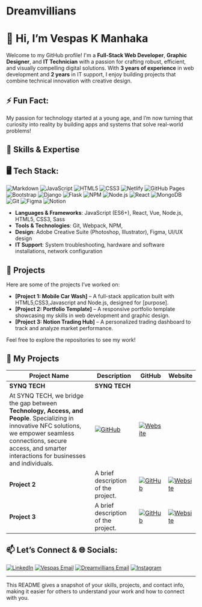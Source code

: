 # Dreamvillians

# 👋 Hi, I’m Vespas K Manhaka

Welcome to my GitHub profile! I'm a **Full-Stack Web Developer**, **Graphic Designer**, and **IT Technician** with a passion for crafting robust, efficient, and visually compelling digital solutions. With **3 years of experience** in web development and **2 years** in IT support, I enjoy building projects that combine technical innovation with creative design.

## ⚡ Fun Fact:
My passion for technology started at a young age, and I’m now turning that curiosity into reality by building apps and systems that solve real-world problems!

## 🌟 Skills & Expertise
## 🖥️ Tech Stack:
![Markdown](https://img.shields.io/badge/Markdown-000000?style=for-the-badge&logo=markdown&logoColor=white)
![JavaScript](https://img.shields.io/badge/JavaScript-F7DF1E?style=for-the-badge&logo=javascript&logoColor=black)
![HTML5](https://img.shields.io/badge/HTML5-E34F26?style=for-the-badge&logo=html5&logoColor=white)
![CSS3](https://img.shields.io/badge/CSS3-1572B6?style=for-the-badge&logo=css3&logoColor=white)
![Netlify](https://img.shields.io/badge/Netlify-00C7B7?style=for-the-badge&logo=netlify&logoColor=white)
![GitHub Pages](https://img.shields.io/badge/GitHub%20Pages-222222?style=for-the-badge&logo=github&logoColor=white)
![Bootstrap](https://img.shields.io/badge/Bootstrap-563D7C?style=for-the-badge&logo=bootstrap&logoColor=white)
![Django](https://img.shields.io/badge/Django-092E20?style=for-the-badge&logo=django&logoColor=white)
![Flask](https://img.shields.io/badge/Flask-000000?style=for-the-badge&logo=flask&logoColor=white)
![NPM](https://img.shields.io/badge/NPM-CB3837?style=for-the-badge&logo=npm&logoColor=white)
![Node.js](https://img.shields.io/badge/Node.js-339933?style=for-the-badge&logo=nodedotjs&logoColor=white)
![React](https://img.shields.io/badge/React-61DAFB?style=for-the-badge&logo=react&logoColor=black)
![MongoDB](https://img.shields.io/badge/MongoDB-47A248?style=for-the-badge&logo=mongodb&logoColor=white)
![Git](https://img.shields.io/badge/Git-F05032?style=for-the-badge&logo=git&logoColor=white)
![Figma](https://img.shields.io/badge/Figma-F24E1E?style=for-the-badge&logo=figma&logoColor=white)
![Notion](https://img.shields.io/badge/Notion-000000?style=for-the-badge&logo=notion&logoColor=white)

- **Languages & Frameworks**: JavaScript (ES6+), React, Vue, Node.js, HTML5, CSS3, Sass
- **Tools & Technologies**: Git, Webpack, NPM,
- **Design**: Adobe Creative Suite (Photoshop, Illustrator), Figma, UI/UX design
- **IT Support**: System troubleshooting, hardware and software installations, network configuration

## 🚀 Projects

Here are some of the projects I’ve worked on:

- **[Project 1: Mobile Car Wash]** – A full-stack application built with HTML5,CSS3,Javascript and Node.js, designed for [purpose].
- **[Project 2: Portfolio Template]** – A responsive portfolio template showcasing my skills in web development and graphic design.
- **[Project 3: Notion Trading Hub]** – A personalized trading dashboard to track and analyze market performance.

Feel free to explore the repositories to see my work!

## 🚀 My Projects  

| **Project Name** | **Description**                       | **GitHub**                                   | **Website**                               |
|-------------------|---------------------------------------|---------------------------------------------|-------------------------------------------|
| **SYNQ TECH**     | **SYNQ TECH**  
At SYNQ TECH, we bridge the gap between **Technology, Access, and People**. Specializing in innovative NFC solutions, we empower seamless connections, secure access, and smarter interactions for businesses and individuals.  | [![GitHub](https://img.shields.io/badge/-GitHub-black?logo=github&style=flat-square)](https://github.com/yourusername/project1) | [![Website](https://img.shields.io/badge/-Live%20Site-blue?logo=internet-explorer&style=flat-square)](https://project1-live-site.com) |
| **Project 2**     | A brief description of the project.  | [![GitHub](https://img.shields.io/badge/-GitHub-black?logo=github&style=flat-square)](https://github.com/yourusername/project2) | [![Website](https://img.shields.io/badge/-Live%20Site-blue?logo=internet-explorer&style=flat-square)](https://project2-live-site.com) |
| **Project 3**     | A brief description of the project.  | [![GitHub](https://img.shields.io/badge/-GitHub-black?logo=github&style=flat-square)](https://github.com/yourusername/project3) | [![Website](https://img.shields.io/badge/-Live%20Site-blue?logo=internet-explorer&style=flat-square)](https://project3-live-site.com) |



## 📫 Let’s Connect &  🌐 Socials:

[![LinkedIn](https://img.shields.io/badge/LinkedIn-0077B5?style=for-the-badge&logo=linkedin&logoColor=white)](https://za.linkedin.com/in/vespas-manhaka-ba2905323)
[![Vespas Email](https://img.shields.io/badge/Email-D14836?style=for-the-badge&logo=gmail&logoColor=white)](mailto:vmanhakait@gmail.com)
[![Dreamvillians Email](https://img.shields.io/badge/Dreamvillians%20Email-D14836?style=for-the-badge&logo=gmail&logoColor=white)](mailto:dreamvillians.traders.club@gmail.com)
[![Instagram](https://img.shields.io/badge/Instagram-E4405F?style=for-the-badge&logo=instagram&logoColor=white)](https://www.instagram.com/dreamvillian_29?igsh=MTczandxNXlmYWVmcg==)


---



This README gives a snapshot of your skills, projects, and contact info, making it easier for others to understand your work and how to connect with you.
